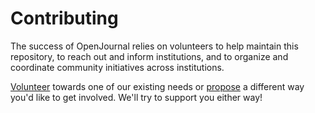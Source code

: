 # Contributing

The success of OpenJournal relies on volunteers to help maintain this repository, to reach out and inform institutions, and to organize and coordinate community initiatives across institutions.

[Volunteer](https://github.com/OpenJournal/central/issues/7) towards one of our existing needs or [propose](https://github.com/OpenJournal/central/issues/7) a different way you'd like to get involved. We'll try to support you either way!
